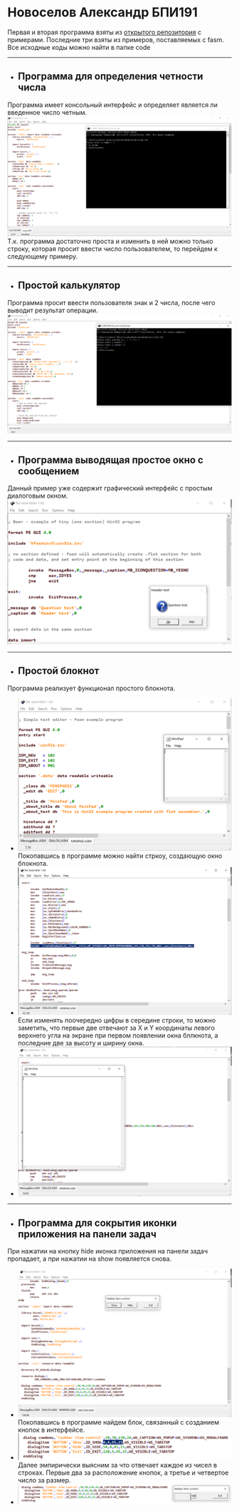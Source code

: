 # Новоселов Александр БПИ191
Первая и вторая программа взяты из [открытого репозитория](https://github.com/secana/Assembler-Examples/tree/master/FASM) с примерами. Последние три взяты из примеров, поставляемых с fasm. Все исходные коды можно найти в папке code
***
* ## Программа для определения четности числа 
Программа имеет консольный интерфейс и определяет является ли введенное число четным.
![Программа и результат работы](https://github.com/Freeezzzi/HSE_FCS_SE-ASM-1/blob/master/src/Loop.PNG)
Т.к. программа достаточно проста и изменить в ней можно только строку, которая просит ввести число пользователем, то перейдем к следующему примеру.
***
* ## Простой калькулятор
Программа просит ввести пользователя знак и 2 числа, после чего выводит результат операции.
![Работа программы](https://github.com/Freeezzzi/HSE_FCS_SE-ASM-1/blob/master/src/CalcCall.PNG)
***
* ## Программа выводящая простое окно с сообщением
Данный пример уже содержит графический интерфейс с простым диалоговым окном.
![Работа программы](https://github.com/Freeezzzi/HSE_FCS_SE-ASM-1/blob/master/src/MessageBox.PNG)
***
* ## Простой блокнот
Программа реализует функционал простого блокнота.
- ![Работа программы](https://github.com/Freeezzzi/HSE_FCS_SE-ASM-1/blob/master/src/Minipad1.PNG)
Покопавшись в программе можно найти стркоу, создающую окно блокнота.
- ![Строка](https://github.com/Freeezzzi/HSE_FCS_SE-ASM-1/blob/master/src/Minipad2.PNG)
 Если изменять поочередно цифры в середине строки, то можно заметить, что первые две отвечают за X и Y координаты левого верхнего угла на экране при первом появлении окна бллкнота, а последние две за высоту и ширину окна. 
- ![Результат изменения строки](https://github.com/Freeezzzi/HSE_FCS_SE-ASM-1/blob/master/src/Minipad3.PNG)
***
* ## Программа для сокрытия иконки приложения на панели задач
При нажатии на кнопку hide иконка приложения на панели задач пропадает, а при нажатии на show появляется снова.
- ![Работа программы](https://github.com/Freeezzzi/HSE_FCS_SE-ASM-1/blob/master/src/Taskbar.PNG)
Покопавшись в программе найдем блок, связанный с созданием кнопок в интерфейсе.
- ![Блок с кнопками](https://github.com/Freeezzzi/HSE_FCS_SE-ASM-1/blob/master/src/Taskbar2.PNG)
Далее эмпирически выясним за что отвечает каждое из чисел в строках. Первые два за расположение кнопок, а третье и четвертое число за размер.
- ![Изменение кнопок](https://github.com/Freeezzzi/HSE_FCS_SE-ASM-1/blob/master/src/Taskbar3.PNG)
